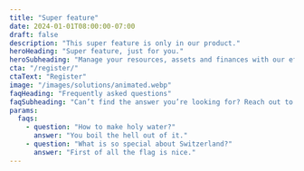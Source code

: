 ```yaml
---
title: "Super feature"
date: 2024-01-01T08:00:00-07:00
draft: false
description: "This super feature is only in our product."
heroHeading: "Super feature, just for you."
heroSubheading: "Manage your resources, assets and finances with our effortless enterprise tools. Optimize your business efficiency across all operations. Save time and money."
cta: "/register/"
ctaText: "Register"
image: "/images/solutions/animated.webp"
faqHeading: "Frequently asked questions"
faqSubheading: "Can’t find the answer you’re looking for? Reach out to our customer support team."
params:
  faqs:
    - question: "How to make holy water?"
      answer: "You boil the hell out of it."
    - question: "What is so special about Switzerland?"
      answer: "First of all the flag is nice."
---
```

